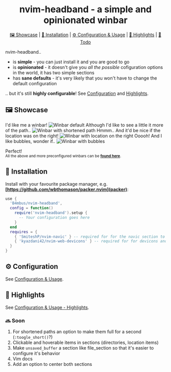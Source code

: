 <div align="center">

# nvim-headband - a simple and opinionated winbar
  <div>
    <a href='#-Showcase'>🖼 Showcase</a> |
    <a href='#-Installation'>💾 Installation</a> |
    <a href='#-Configuration'>⚙ Configuration & Usage</a> |
    <a href='#-Highlights'>🎨 Highlights</a> |
    <a href='#-Todo'>🧾 Todo</a>
  </div>
</div>

nvim-headband..
 - is **simple** - you can just install it and you are good to go
 - is **opinionated** - it doesn't give you *all the possible* cofiguration options in the world, it has two simple sections
 - has **sane defaults** - it's very likely that you won't have to change the default configuration

.. but it's still **highly configurable**! See [Configuration](#-Configuration) and [Highlights](#-Highlights).

## 🖼 Showcase

I'd like me a winbar!
![Winbar default](../media/default.png)
Although I'd like to see a little it more of the path..
![Winbar with shortened path](../media/shortened_path.png)
Hmmm.. And it'd be nice if the location was on the right!
![Winbar with location on the right](../media/location_on_right.png)
Ooooh! And I like bubbles, wonder if..
![Winbar with bubbles](../media/bubbles.png)

Perfect!  
<sup>
All the above and more preconfigured winbars can be [**found here**](PRECONFIGURED_WINBARS.md).
</sup>

## 💾 Installation

Install with your favourite package manager, e.g. **[https://github.com/wbthomason/packer.nvim](packer)**:
```lua
use {
  'B4mbus/nvim-headband',
  config = function()
    require('nvim-headband').setup {
      -- Your configuration goes here
    }
  end
  requires = {
    { 'SmiteshP/nvim-navic' } -- required for for the navic section to work
    { 'kyazdani42/nvim-web-devicons' } -- required for for devicons and default location_section.separator highlight group
  }
}
```

## ⚙ Configuration

See [Configuration & Usage](CONFIGURATION_AND_USAGE.md).

## 🎨 Highlights

See [Configuration & Usage - Highlights](CONFIGURATION_AND_USAGE.md#-Highlights).

### 🔜 Soon
 1. For shortened paths an option to make them full for a second (`:toogle_short()`?)
 2. Clickable and hoverable items in sections (directories, location items)
 3. Make `unsaved_buffer` a section like file_section so that it's easier to configure it's behavior
 4. Vim docs
 5. Add an option to center both sections
